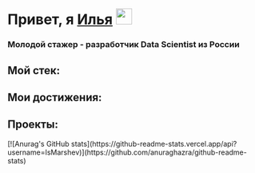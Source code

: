<h1 align='left'>Привет, я <a href="https://github.com/IsMarshev" target="_blank">Илья</a> 
<img src="https://github.com/blackcater/blackcater/raw/main/images/Hi.gif" height="32"/></h1>
<h3 align="left">Молодой стажер - разработчик Data Scientist из России</h3>
<h2>Мой стек:</h2>
<h2>Мои достижения:</h2>
<h2>Проекты:</h2>
[![Anurag's GitHub stats](https://github-readme-stats.vercel.app/api?username=IsMarshev)](https://github.com/anuraghazra/github-readme-stats)
<!--
**IsMarshev/IsMarshev** is a ✨ _special_ ✨ repository because its `README.md` (this file) appears on your GitHub profile.

Here are some ideas to get you started:

- 🔭 I’m currently working on ...
- 🌱 I’m currently learning ...
- 👯 I’m looking to collaborate on ...
- 🤔 I’m looking for help with ...
- 💬 Ask me about ...
- 📫 How to reach me: ...
- 😄 Pronouns: ...
- ⚡ Fun fact: ...
-->
